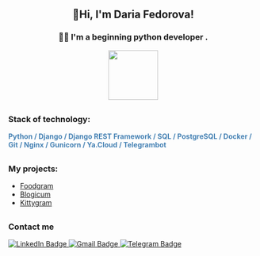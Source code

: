 ## <div align=center>👋Hi, I'm Daria Fedorova!</div>

### <div align=center>👩‍💻 I'm a beginning python developer .</div>
<div align=center>
<img src="https://media3.giphy.com/media/320DfGXqFd5stx7yWS/200w.webp?cid=ecf05e475p7fcn4mhzukou2luydge6azbj78k7qjtqpv6g13&ep=v1_gifs_search&rid=200w.webp&ct=g" width="100"/>
</div>

##

### Stack of technology:
<p style="color: SteelBlue;font-weight: bold;">
Python / Django / Django REST Framework / SQL / PostgreSQL / Docker / Git / Nginx /  Gunicorn / Ya.Cloud / Telegrambot
</p>

##

### My projects:
* <a href="https://github.com/FedorovaDasha/foodgram-project-react">Foodgram</a>
* <a href="https://github.com/FedorovaDasha/django_sprint4">Blogicum</a>
* <a href="https://github.com/FedorovaDasha/kittygram_final">Kittygram</a>
##

### Contact me
<div id="badges">
  <a href="https://linkedin.com/in/dnfedorova">
    <img src="https://img.shields.io/badge/LinkedIn-blue?style=for-the-badge&logo=linkedin&logoColor=white" alt="LinkedIn Badge"/>
  </a>
  <a href="mailto:dnfedorova@gmail.com">
    <img src="https://img.shields.io/badge/Gmail-lightblue?style=for-the-badge&logo=gmail&logoColor=red" alt="Gmail Badge"/>
  </a>
  <a href="https://t.me/DNFedorova">
    <img src="https://img.shields.io/badge/Telegram-blue?style=for-the-badge&logo=telegram&logoColor=white" alt="Telegram Badge"/>
  </a>
</div>
<img src="https://komarev.com/ghpvc/?username=FedorovaDasha&style=flat-square&color=blue" alt=""/>
